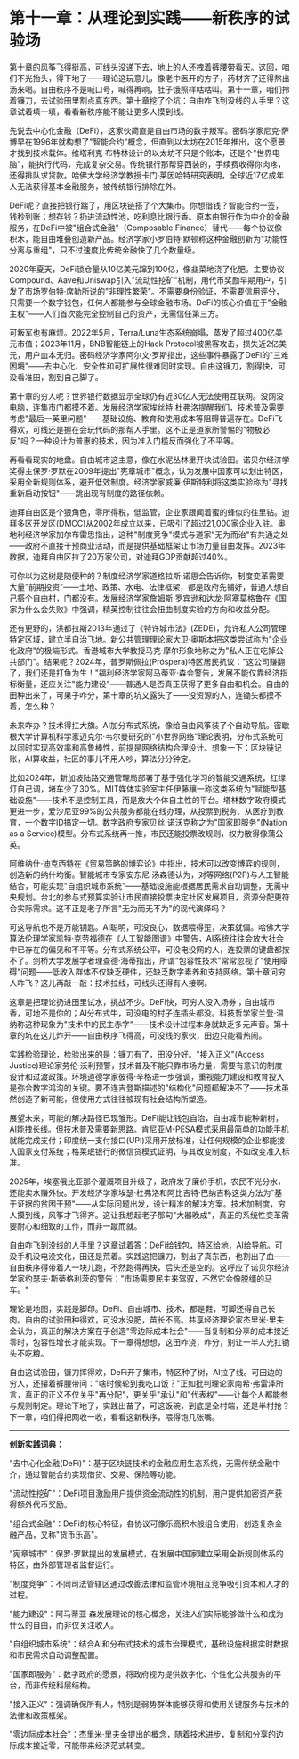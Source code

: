 # 第十一章：从理论到实践——新秩序的试验场

第十章的风筝飞得挺高，可线头没递下去，地上的人还拽着裤腰带看天。这回，咱们不光抬头，得下地了——理论这玩意儿，像老中医开的方子，药材齐了还得熬出汤来喝。自由秩序不是喊口号，喊得再响，肚子饿照样咕咕叫。第十一章，咱们拎着镰刀，去试验田里割点真东西。第十章挖了个坑：自由咋飞到没线的人手里？这章试着填一填，看看新秩序能不能让更多人摸到线。

先说去中心化金融（DeFi），这家伙简直是自由市场的数字叛军。密码学家尼克·萨博早在1996年就构想了"智能合约"概念，但直到以太坊在2015年推出，这个愿景才找到技术载体。维塔利克·布特林设计的以太坊不只是个账本，还是个"世界电脑"，能执行代码，完成复杂交易。传统银行那帮穿西装的，手续费收得你肉疼，还得排队求贷款。哈佛大学经济学教授卡门·莱因哈特研究表明，全球近17亿成年人无法获得基本金融服务，被传统银行排除在外。

DeFi呢？直接把银行踹了，用区块链搭了个大集市。你想借钱？智能合约一签，钱秒到账；想存钱？扔进流动性池，吃利息比银行香。原本由银行作为中介的金融服务，在DeFi中被"组合式金融"（Composable Finance）替代——每个协议像积木，能自由堆叠创造新产品。经济学家小罗伯特·默顿称这种金融创新为"功能性分离与重组"，只不过速度比传统金融快了几个数量级。

2020年夏天，DeFi锁仓量从10亿美元蹿到100亿，像韭菜地浇了化肥。主要协议Compound、Aave和Uniswap引入"流动性挖矿"机制，用代币奖励早期用户，引发了市场罗伯特·席勒所说的"非理性繁荣"。不需要身份验证，不需要信用评分，只需要一个数字钱包，任何人都能参与全球金融市场。DeFi的核心价值在于"金融主权"——人们首次能完全控制自己的资产，无需信任第三方。

可叛军也有麻烦。2022年5月，Terra/Luna生态系统崩塌，蒸发了超过400亿美元市值；2023年11月，BNB智能链上的Hack Protocol被黑客攻击，损失近2亿美元，用户血本无归。密码经济学家阿尔文·罗斯指出，这些事件暴露了DeFi的"三难困境"——去中心化、安全性和可扩展性很难同时实现。自由这镰刀，割得快，可没看准田，割到自己脚了。

第十章的穷人呢？世界银行数据显示全球仍有近30亿人无法使用互联网。没网没电脑，连集市门都摸不着。发展经济学家埃丝特·杜弗洛提醒我们，技术普及需要考虑"最后一英里问题"——基础设施、教育和使用成本等阻碍普遍存在。DeFi飞得欢，可线还是握在会玩代码的那帮人手里。这不正是道家所警惕的"物极必反"吗？一种设计为普惠的技术，因为准入门槛反而强化了不平等。

再看看现实的地盘。自由城市这主意，像在水泥丛林里开块试验田。诺贝尔经济学奖得主保罗·罗默在2009年提出"宪章城市"概念，认为发展中国家可以划出特区，采用全新规则体系，避开低效制度。经济学家威廉·伊斯特利将这类实验称为"寻找重新启动按钮"——跳出现有制度的路径依赖。

迪拜自由区是个狠角色，零所得税，低监管，企业家跟闻着蜜的蜂似的往里钻。迪拜多区开发区(DMCC)从2002年成立以来，已吸引了超过21,000家企业入驻。奥地利经济学家加尔布雷思指出，这种"制度竞争"模式与道家"无为而治"有共通之处——政府不直接干预商业活动，而是提供基础框架让市场力量自由发挥。2023年数据，迪拜自由区拉了20万家公司，对迪拜GDP贡献超过40%。

可你以为这树是随便种的？制度经济学家道格拉斯·诺思会告诉你，制度变革需要大量"前期投资"——土地、政策、水电、法律框架，都是政府先铺好，普通人想自己搭个自由村，门都没有。发展经济学家詹姆斯·罗宾逊和达龙·阿塞莫格鲁在《国家为什么会失败》中强调，精英控制往往会扭曲制度实验的方向和收益分配。

还有更野的，洪都拉斯2013年通过了《特许城市法》(ZEDE)，允许私人公司管理特定区域，建立半自治飞地。新公共管理理论家大卫·奥斯本把这类尝试称为"企业化政府"的极端形式。香港城市大学教授马克·摩尔形象地称之为"私人正在吃掉公共部门"。结果呢？2024年，普罗斯佩拉(Próspera)特区居民抗议："这公司赚翻了，我们还是打鱼为生！"福利经济学家阿马蒂亚·森会警告，发展不能仅靠经济指标衡量，还应关注"能力建设"——普通人是否真正获得了更多自由和机会。自由的田种出来了，可果子咋分，第十章的坑又露头了——没资源的人，连锄头都摸不着，怎么种？

未来咋办？技术得扛大旗。AI加分布式系统，像给自由风筝装了个自动导航。密歇根大学计算机科学家迈克尔·韦尔曼研究的"小世界网络"理论表明，分布式系统可以同时实现高效率和高鲁棒性，前提是网络结构合理设计。想象一下：区块链记账，AI算收益，社区的事儿不用人吵，算法分分钟定。

比如2024年，新加坡陆路交通管理局部署了基于强化学习的智能交通系统，红绿灯自己调，堵车少了30%。MIT媒体实验室主任伊藤穰一称这类系统为"赋能型基础设施"——技术不是控制工具，而是放大个体自主性的平台。塔林数字政府模式更进一步，爱沙尼亚99%的公共服务都能在线办理，从投票到税务、从医疗到教育，一个数字ID搞定一切。数字政府专家贝丝·诺沃克称之为"国家即服务"(Nation as a Service)模型。分布式系统再一推，市民还能投票改规则，权力散得像蒲公英。

阿维纳什·迪克西特在《贸易策略的博弈论》中指出，技术可以改变博弈的规则，创造新的纳什均衡。智能城市专家安东尼·汤森德认为，对等网络(P2P)与人工智能结合，可能实现"自组织城市系统"——基础设施能根据居民需求自动调整，无需中央规划。台北的参与式预算实验让市民直接投票决定社区发展项目，资源分配更符合实际需求。这不正是老子所言"无为而无不为"的现代演绎吗？

可这导航也不是万能钥匙。AI聪明，可没良心，数据喂得歪，决策就偏。哈佛大学算法伦理学家凯特·克劳福德在《人工智能图谱》中警告，AI系统往往会放大社会中已存在的偏见和不平等。分布式系统公平，可没电没网的人，连投票的键盘都按不了。剑桥大学发展学者理查德·海蒂指出，所谓"包容性技术"常常忽视了"使用障碍"问题——低收入群体不仅缺乏硬件，还缺乏数字素养和支持网络。第十章问穷人咋飞？这儿再敲一敲：技术拉线，可线头还得有人接啊。

这章是把理论扔进田里试水，挑战不少。DeFi快，可穷人没入场券；自由城市香，可地不是你的；AI分布式牛，可没电的村子连插头都没。科技哲学家兰登·温纳称这种现象为"技术中的民主赤字"——技术设计过程本身就缺乏多元声音。第十章的坑在这儿炸开——自由秩序飞得高，可没线的家伙，田边只能看热闹。

实践检验理论，检验出来的是：镰刀有了，田没分好。"接入正义"(Access Justice)理论家劳伦·沃利预警，技术普及不能只靠市场力量，需要有意识的制度设计和过渡政策。环境道德学家彼得·辛格进一步强调，重视能力建设和教育投入是弥合数字鸿沟的关键。要不连吉登斯描述的"结构化"问题都解决不了——技术虽然创造了新可能，但使用方式往往被现有社会结构所塑造。

展望未来，可能的解决路径已现雏形。DeFi能让钱包自治，自由城市能种新树，AI能拽长线。但技术普及需要新思路。肯尼亚M-PESA模式采用最简单的功能手机就能完成支付；印度统一支付接口(UPI)采用开放标准，让任何规模的企业都能接入国家支付系统；格莱珉银行的微信贷模式证明，与其改变制度，不如改变准入标准。

2025年，埃塞俄比亚那个灌溉项目升级了，政府发了廉价手机，农民不光分水，还能卖水赚外快。开发经济学家埃瑟·杜弗洛和阿比吉特·巴纳吉称这类方法为"基于证据的贫困干预"——从实际问题出发，设计精准的解决方案。技术加制度，穷人摸到线，风筝才飞得齐。这让我想起老子那句"大器晚成"，真正的系统性变革需要耐心和细致的工作，而非一蹴而就。

自由咋飞到没线的人手里？这章试着答：DeFi给钱包，特区给地，AI给导航。可没手机没电没文化，田还是荒着。实践这把镰刀，割出了真东西，也割出了血——自由秩序得带着人一块儿跑，不然跑得再快，后头还是空的。这呼应了诺贝尔经济学家约瑟夫·斯蒂格利茨的警告："市场需要民主来驾驭，不然它会像脱缰的马车。"

理论是地图，实践是脚印。DeFi、自由城市、技术，都是鞋，可脚还得自己长肉。自由的试验田种得欢，可没水没肥，苗长不高。共享经济理论家杰里米·里夫金认为，真正的解决方案在于创造"零边际成本社会"——当复制和分享的成本接近零时，包容性增长才能实现。下一章得想想，这田咋浇，咋分，别让一半人光扛锄头不吃粮。

自由这试验田，镰刀挥得欢，DeFi开了集市，特区种了树，AI拉了线。可田边的穷人，还攥着裤腰带问："啥时候轮到我吃口饭？"正如批判理论家南希·弗雷泽所言，真正的正义不仅关乎"再分配"，更关乎"承认"和"代表权"——让每个人都能参与规则制定。理论下地了，实践出苗了，可这饭碗，到底是全村端，还是半村抢？下一章，咱们得把网收一收，看看这新秩序，喂得饱几张嘴。

---

**创新实践词典：**

"去中心化金融(DeFi)"：基于区块链技术的金融应用生态系统，无需传统金融中介，通过智能合约实现借贷、交易、保险等功能。

"流动性挖矿"：DeFi项目激励用户提供资金流动性的机制，用户提供加密资产获得额外代币奖励。

"组合式金融"：DeFi的核心特征，各协议可像乐高积木般组合使用，创造复杂金融产品，又称"货币乐高"。

"宪章城市"：保罗·罗默提出的发展模式，在发展中国家建立采用全新规则体系的特区，由外部管理者监督运行。

"制度竞争"：不同司法管辖区通过改善法律和监管环境相互竞争吸引资本和人才的过程。

"能力建设"：阿马蒂亚·森发展理论的核心概念，关注人们实际能够做什么和成为什么的自由，而非仅关注收入。

"自组织城市系统"：结合AI和分布式技术的城市治理模式，基础设施根据实时数据和市民需求自动调整配置。

"国家即服务"：数字政府的愿景，将政府视为提供数字化、个性化公共服务的平台，而非传统科层结构。

"接入正义"：强调确保所有人，特别是弱势群体能够获得和使用关键服务与技术的法律和政策框架。

"零边际成本社会"：杰里米·里夫金提出的概念，随着技术进步，复制和分享的边际成本接近零，可能带来经济范式转变。
